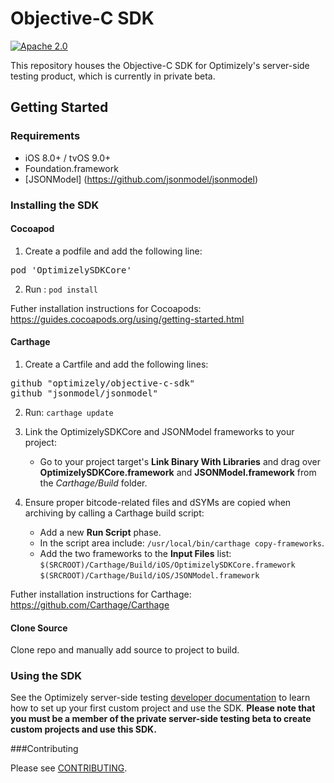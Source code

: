 # Objective-C SDK
[![Apache 2.0](https://img.shields.io/github/license/nebula-plugins/gradle-extra-configurations-plugin.svg)](http://www.apache.org/licenses/LICENSE-2.0)

This repository houses the Objective-C SDK for Optimizely's server-side testing product, which is currently in private beta.

## Getting Started

### Requirements
* iOS 8.0+ / tvOS 9.0+
* Foundation.framework
* [JSONModel] (https://github.com/jsonmodel/jsonmodel)

### Installing the SDK

#### Cocoapod 
1. Create a podfile and add the following line:
<pre>pod 'OptimizelySDKCore'</pre>

2. Run : ``` pod install ```

Futher installation instructions for Cocoapods: https://guides.cocoapods.org/using/getting-started.html

#### Carthage
1. Create a Cartfile and add the following lines:
<pre>github "optimizely/objective-c-sdk"
github "jsonmodel/jsonmodel"</pre>

2. Run: ``` carthage update ```

3. Link the OptimizelySDKCore and JSONModel frameworks to your project:
      - Go to your project target's **Link Binary With Libraries** and drag over **OptimizelySDKCore.framework** and **JSONModel.framework** from the _Carthage/Build_ folder. 
      
4. Ensure proper bitcode-related files and dSYMs are copied when archiving by calling a Carthage build script:
      - Add a new **Run Script** phase. 
      - In the script area include: 
        ```/usr/local/bin/carthage copy-frameworks```. 
      - Add the two frameworks to the **Input Files** list:
        ```$(SRCROOT)/Carthage/Build/iOS/OptimizelySDKCore.framework```
        ```$(SRCROOT)/Carthage/Build/iOS/JSONModel.framework```

Futher installation instructions for Carthage: https://github.com/Carthage/Carthage

#### Clone Source
Clone repo and manually add source to project to build. 

### Using the SDK

See the Optimizely server-side testing [developer documentation](http://developers.optimizely.com/server/) to learn how to set
up your first custom project and use the SDK. **Please note that you must be a member of the private server-side testing beta to create custom
projects and use this SDK.**

###Contributing

Please see [CONTRIBUTING](CONTRIBUTING.md).

